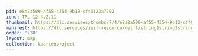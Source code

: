 ```yaml
---
pid: e8a2a509-af55-4354-9b12-cf40123a7702
idno: TRL-12.4.2.11
thumbnail: https://dlc.services/thumbs/7/4/e8a2a509-af55-4354-9b12-cf40123a7702/full/400,339/0/default.jpg
manifest: https://dlc.services/iiif-resource/delft/string1string2string3/kaartenproject-2007/TRL-12.4.2.11
order: '728'
layout: map
collection: kaartenproject
---
```

